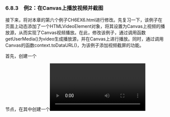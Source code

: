 ### 6.8.3　例2：在Canvas上播放视频并截图

接下来，将对本章的第六个例子CH6EX6.html进行修改。先复习一下，该例子在页面上动态添加了一个HTMLVideoElement对象，将其设置为Canvas上视频的播放源，从而实现了Canvas视频播放。在此，修改该例子，通过调用函数getUserMedia()为video生成播放源，并在Canvas上进行播放。同时，通过调用Canvas的函数context.toDataURL()，为该例子添加视频截屏的功能。

首先，创建一个<div>节点，在其中创建一个<video>子节点。因为需要在Canvas里显示该Video（不是在页面里显示），所以使用display:none样式将它们都设置为不可见。

接下来，调用函数userMediaSupported()检测是否支持摄像头。如果支持，则调用函数startVideo()开始捕获视频，同时调用函数canvasApp()启动程序。

```javascript
function eventWindowLoaded() {
　　videoElement = document.createElement("video");
　　videoDiv = document.createElement('div');
　　document.body.appendChild(videoDiv);
　　videoDiv.appendChild(videoElement);
　　videoDiv.setAttribute("style", "display:none;");
　　if (userMediaSupported()) {
　　　　startVideo();
　　　　canvasApp();
　　} else {
　　　　alert("getUserMedia() Not Supported")
　　}
}
```

函数startVideo()和上一个例子中的函数基本一样。首先获取到浏览器函数getUserMedia()的引用，然后传递3个参数（说明捕获内容的对象，失败时的回调函数，成功时的回调函数）并调用该函数。

```javascript
function startVideo() {
　　navigator.getUserMedia = navigator.getUserMedia ||
　　　　　　　　　　　　　　　　　 navigator.webkitGetUserMedia ||
　　navigator.mozGetUserMedia || navigator.msGetUserMedia;
　　navigator.getUserMedia({video: true, audio:true}, mediaSuccess, mediaFail);
}
```

如果调用函数getUserMedia()成功，就在回调函数mediaSuccess()中将获取到的视频设置为video的视频源。

```javascript
function mediaSuccess(userMedia) {
　　window.URL = window.URL || window.webkitURL || window.mozURL || window.msURL;
　　videoElement.src = window.URL.createObjectURL(userMedia);
}
```

在函数canvasApp()里，为了播放视频，需要调用视频的play()函数。

```javascript
videoElement.play();
```

同CH6EX6.html一样，需要在循环里调用函数drawScreen()来展示video的新一帧画面。否则，就只能展示一个静态的画面。

```javascript
function gameLoop() {
　　window.setTimeout(gameLoop, 20);
　　drawScreen();
}
gameLoop();
```

在函数drawScreen()中调用函数drawImage()，将videoElement里新的画面更新到Canvas上。

```javascript
function drawScreen () {
　　context.drawImage(videoElement , 10, 10); 
}
```

另外，代码中还提供了一个按钮，点击该按钮可以用摄像头进行拍照。这里的代码和第3章里的一样。在页面上放置一个按钮，id为createImageData。

```javascript
<canvas id="canvasOne" width="660" height="500">
 Your browser does not support the HTML 5 Canvas.
</canvas>
<form>
<input type="button" id="createImageData" value="Take Photo!">
</form>
```

在JavaScript中为该按钮添加一个处理点击事件的函数。

```javascript
formElement = document.getElementById("createImageData");
formElement.addEventListener("click", createImageDataPressed, false);
```

该点击函数通过调用函数toDataUrl()打开一个新的界面，用来显示从视频里截取的图片。

```javascript
function createImageDataPressed(e) {
window.open(theCanvas.toDataURL(),"canvasImage","left=0,top=0,width="
　 + theCanvas.width + ",height=" + theCanvas.height +",toolbar=0,resizable=0");
}
```

这就是程序的基本内容。图6-15所示为从Canvas里截取的照片。至此，用户不仅能从摄像头里获取的视频并进行播放，而且还能对视频的播放进行控制。读者可以从本书代码包中的CH6EX14.html文件查看程序的详细代码。

![121.png](../images/121.png)
<center class="my_markdown"><b class="my_markdown">图6-15　利用函数getUserMedia()从Canvas里截取图片</b></center>

